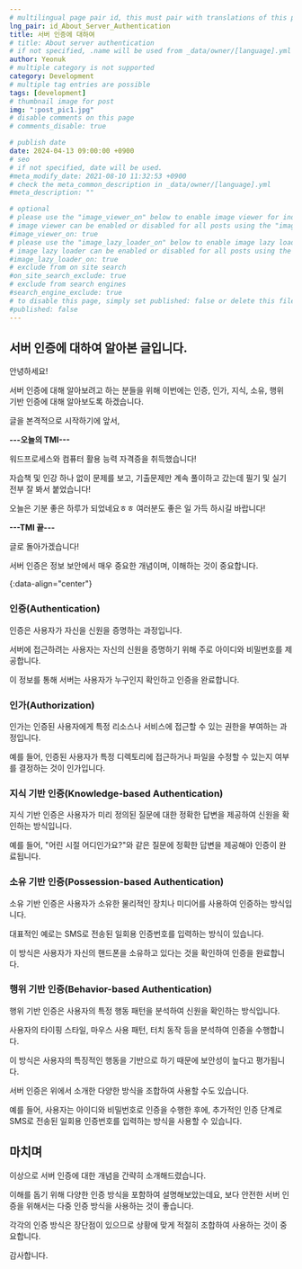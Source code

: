 ```yaml
---
# multilingual page pair id, this must pair with translations of this page. (This name must be unique)
lng_pair: id_About_Server_Authentication
title: 서버 인증에 대하여
# title: About server authentication
# if not specified, .name will be used from _data/owner/[language].yml
author: Yeonuk
# multiple category is not supported
category: Development
# multiple tag entries are possible
tags: [development]
# thumbnail image for post
img: ":post_pic1.jpg"
# disable comments on this page
# comments_disable: true

# publish date
date: 2024-04-13 09:00:00 +0900
# seo
# if not specified, date will be used.
#meta_modify_date: 2021-08-10 11:32:53 +0900
# check the meta_common_description in _data/owner/[language].yml
#meta_description: ""

# optional
# please use the "image_viewer_on" below to enable image viewer for individual pages or posts (_posts/ or [language]/_posts folders).
# image viewer can be enabled or disabled for all posts using the "image_viewer_posts: true" setting in _data/conf/main.yml.
#image_viewer_on: true
# please use the "image_lazy_loader_on" below to enable image lazy loader for individual pages or posts (_posts/ or [language]/_posts folders).
# image lazy loader can be enabled or disabled for all posts using the "image_lazy_loader_posts: true" setting in _data/conf/main.yml.
#image_lazy_loader_on: true
# exclude from on site search
#on_site_search_exclude: true
# exclude from search engines
#search_engine_exclude: true
# to disable this page, simply set published: false or delete this file
#published: false
---
```


<!-- outline-start -->

## 서버 인증에 대하여 알아본 글입니다.

안녕하세요!

서버 인증에 대해 알아보려고 하는 분들을 위해 이번에는 인증, 인가, 지식, 소유, 행위 기반 인증에 대해 알아보도록 하겠습니다.

글을 본격적으로 시작하기에 앞서,

**---오늘의 TMI---**

워드프로세스와 컴퓨터 활용 능력 자격증을 취득했습니다!

자습책 및 인강 하나 없이 문제를 보고, 기출문제만 계속 풀이하고 갔는데 필기 및 실기 전부 잘 봐서 붙었습니다!

오늘은 기분 좋은 하루가 되었네요ㅎㅎ 여러분도 좋은 일 가득 하시길 바랍니다!

**---TMI 끝---**

글로 돌아가겠습니다!

서버 인증은 정보 보안에서 매우 중요한 개념이며, 이해하는 것이 중요합니다.

{:data-align="center"}

<!-- outline-end -->

### 인증(Authentication)

인증은 사용자가 자신을 신원을 증명하는 과정입니다.

서버에 접근하려는 사용자는 자신의 신원을 증명하기 위해 주로 아이디와 비밀번호를 제공합니다.

이 정보를 통해 서버는 사용자가 누구인지 확인하고 인증을 완료합니다.

### 인가(Authorization)

인가는 인증된 사용자에게 특정 리소스나 서비스에 접근할 수 있는 권한을 부여하는 과정입니다.

예를 들어, 인증된 사용자가 특정 디렉토리에 접근하거나 파일을 수정할 수 있는지 여부를 결정하는 것이 인가입니다.

### 지식 기반 인증(Knowledge-based Authentication)

지식 기반 인증은 사용자가 미리 정의된 질문에 대한 정확한 답변을 제공하여 신원을 확인하는 방식입니다.

예를 들어, "어린 시절 어디인가요?"와 같은 질문에 정확한 답변을 제공해야 인증이 완료됩니다.

### 소유 기반 인증(Possession-based Authentication)

소유 기반 인증은 사용자가 소유한 물리적인 장치나 미디어를 사용하여 인증하는 방식입니다.

대표적인 예로는 SMS로 전송된 일회용 인증번호를 입력하는 방식이 있습니다.

이 방식은 사용자가 자신의 핸드폰을 소유하고 있다는 것을 확인하여 인증을 완료합니다.

### 행위 기반 인증(Behavior-based Authentication)

행위 기반 인증은 사용자의 특정 행동 패턴을 분석하여 신원을 확인하는 방식입니다.

사용자의 타이핑 스타일, 마우스 사용 패턴, 터치 동작 등을 분석하여 인증을 수행합니다.

이 방식은 사용자의 특징적인 행동을 기반으로 하기 때문에 보안성이 높다고 평가됩니다.

서버 인증은 위에서 소개한 다양한 방식을 조합하여 사용할 수도 있습니다.

예를 들어, 사용자는 아이디와 비밀번호로 인증을 수행한 후에, 추가적인 인증 단계로 SMS로 전송된 일회용 인증번호를 입력하는 방식을 사용할 수 있습니다.

## 마치며

이상으로 서버 인증에 대한 개념을 간략히 소개해드렸습니다.

이해를 돕기 위해 다양한 인증 방식을 포함하여 설명해보았는데요, 보다 안전한 서버 인증을 위해서는 다중 인증 방식을 사용하는 것이 좋습니다.

각각의 인증 방식은 장단점이 있으므로 상황에 맞게 적절히 조합하여 사용하는 것이 중요합니다.

감사합니다.
